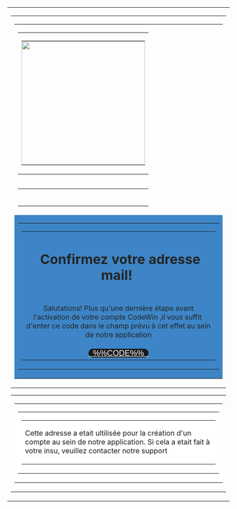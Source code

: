 <!DOCTYPE html PUBLIC "-//W3C//DTD XHTML 1.0 Transitional//EN" "http://www.w3.org/TR/xhtml1/DTD/xhtml1-transitional.dtd">
<html>

<head>
    <meta charset="UTF-8">
    <meta content="width=device-width, initial-scale=1" name="viewport">
    <meta name="x-apple-disable-message-reformatting">
    <meta http-equiv="X-UA-Compatible" content="IE=edge">
    <meta content="telephone=no" name="format-detection">
    <title></title>
    <!--[if (mso 16)]>
    <style type="text/css">
    a {text-decoration: none;}
    </style>
    <![endif]-->
    <!--[if gte mso 9]><style>sup { font-size: 100% !important; }</style><![endif]-->
</head>

<body>
    <div class="es-wrapper-color">
        <!--[if gte mso 9]>
			<v:background xmlns:v="urn:schemas-microsoft-com:vml" fill="t">
				<v:fill type="tile" color="#323537"></v:fill>
			</v:background>
		<![endif]-->
        <table class="es-wrapper" width="100%" cellspacing="0" cellpadding="0">
            <tbody>
                <tr>
                    <td class="esd-email-paddings" valign="top">
                        <table cellpadding="0" cellspacing="0" class="es-content esd-header-popover" align="center">
                            <tbody>
                                <tr>
                                    <td class="esd-stripe" align="center">
                                        <table class="es-content-body" style="background-color: transparent;" width="600" cellspacing="0" cellpadding="0" align="center">
                                            <tbody>
                                                <tr>
                                                    <td class="esd-structure es-p5b es-p10r es-p10l" esd-general-paddings-checked="false" align="left">
                                                        <!--[if mso]><table width="580" cellpadding="0" cellspacing="0"><tr><td width="280" valign="top"><![endif]-->
                                                        <table class="es-left" cellspacing="0" cellpadding="0" align="left">
                                                            <tbody>
                                                                <tr>
                                                                    <td class="es-m-p0r es-m-p20b esd-container-frame" width="280" valign="top" align="center">
                                                                        <table width="100%" cellspacing="0" cellpadding="0">
                                                                            <tbody>
                                                                                <tr>
                                                                                    <td align="center" class="esd-block-image" style="font-size: 0px;"><a target="_blank"><img class="adapt-img" src="https://demo.stripocdn.email/content/guids/42668e66-0523-4ea2-9db4-f0dcaeee0fd3/images/58471588198710862.png" alt style="display: block;" width="280"></a></td>
                                                                                </tr>
                                                                            </tbody>
                                                                        </table>
                                                                    </td>
                                                                </tr>
                                                            </tbody>
                                                        </table>
                                                        <!--[if mso]></td><td width="20"></td><td width="280" valign="top"><![endif]-->
                                                        <table cellspacing="0" cellpadding="0" align="right">
                                                            <tbody>
                                                                <tr>
                                                                    <td class="esd-container-frame" width="280" align="left">
                                                                        <table width="100%" cellspacing="0" cellpadding="0">
                                                                            <tbody>
                                                                                <tr>
                                                                                    <td align="center" class="esd-empty-container" style="display: none;"></td>
                                                                                </tr>
                                                                            </tbody>
                                                                        </table>
                                                                    </td>
                                                                </tr>
                                                            </tbody>
                                                        </table>
                                                        <!--[if mso]></td></tr></table><![endif]-->
                                                    </td>
                                                </tr>
                                                <tr>
                                                    <td class="esd-structure es-p20t es-p20b es-p20r es-p20l" esd-general-paddings-checked="false" style="background-color: #3d85c6;" bgcolor="#3d85c6" align="left" esd-custom-block-id="1700">
                                                        <table width="100%" cellspacing="0" cellpadding="0">
                                                            <tbody>
                                                                <tr>
                                                                    <td class="esd-container-frame" width="560" valign="top" align="center">
                                                                        <table width="100%" cellspacing="0" cellpadding="0">
                                                                            <tbody>
                                                                                <tr>
                                                                                    <td class="esd-block-text es-p15t es-p15b" align="center">
                                                                                        <div class="esd-text">
                                                                                            <h2 style="color: #242424; font-size: 30px;"><strong>&nbsp;Confirmez votre adresse mail!&nbsp;</strong></h2>
                                                                                        </div>
                                                                                    </td>
                                                                                </tr>
                                                                                <tr>
                                                                                    <td class="esd-block-text es-p10l" align="center">
                                                                                        <p style="color: #242424;">Salutations! Plus qu'une dernière étape avant l'activation de votre compte CodeWin ,il vous suffit&nbsp;<br>d'enter ce code dans le champ prévu à cet effet au sein de notre application<br></p>
                                                                                    </td>
                                                                                </tr>
                                                                                <tr>
                                                                                    <td class="esd-block-button es-p15t es-p15b es-p10r es-p10l" align="center"><span class="es-button-border" style="border-radius: 20px; background: #191919 none repeat scroll 0% 0%; border-style: solid; border-color: #2cb543; border-width: 0px;"><a href class="es-button" target="_blank" style="border-radius: 20px; font-family: lucida sans unicode,lucida grande,sans-serif; font-weight: normal; font-size: 18px; border-width: 10px 35px; background: #191919 none repeat scroll 0% 0%; border-color: #191919; color: #ffffff;">&nbsp;&nbsp;%%CODE%%&nbsp;&nbsp;</a></span></td>
                                                                                </tr>
                                                                            </tbody>
                                                                        </table>
                                                                    </td>
                                                                </tr>
                                                            </tbody>
                                                        </table>
                                                    </td>
                                                </tr>
                                            </tbody>
                                        </table>
                                    </td>
                                </tr>
                            </tbody>
                        </table>
                        <table cellpadding="0" cellspacing="0" class="es-content esd-footer-popover" align="center">
                            <tbody>
                                <tr>
                                    <td class="esd-stripe" align="center">
                                        <table bgcolor="#ffffff" class="es-content-body" align="center" cellpadding="0" cellspacing="0" width="600">
                                            <tbody>
                                                <tr>
                                                    <td class="es-p20t es-p20r es-p20l esd-structure" align="left">
                                                        <table cellpadding="0" cellspacing="0" width="100%">
                                                            <tbody>
                                                                <tr>
                                                                    <td width="560" class="esd-container-frame" align="center" valign="top">
                                                                        <table cellpadding="0" cellspacing="0" width="100%">
                                                                            <tbody>
                                                                                <tr>
                                                                                    <td align="left" class="esd-block-text">
                                                                                        <p>Cette adresse a etait ultilisée pour la création d'un compte au sein de notre application. Si cela a etait fait à votre insu, veuillez contacter notre support&nbsp;<br></p>
                                                                                    </td>
                                                                                </tr>
                                                                            </tbody>
                                                                        </table>
                                                                    </td>
                                                                </tr>
                                                            </tbody>
                                                        </table>
                                                    </td>
                                                </tr>
                                            </tbody>
                                        </table>
                                    </td>
                                </tr>
                            </tbody>
                        </table>
                    </td>
                </tr>
            </tbody>
        </table>
    </div>
</body>

</html>
